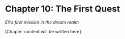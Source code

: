 # Chapter 10: The First Quest

*Eli's first mission in the dream realm*

[Chapter content will be written here]